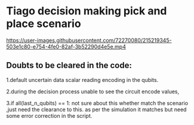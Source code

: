 # Tiago decision making pick and place scenario

https://user-images.githubusercontent.com/72270080/215219345-503e1c80-e754-4fe0-82af-3b52290d4e5e.mp4



## Doubts to be cleared in the code:
 1.default uncertain data scalar reading encoding in the qubits.
 
 2.during the decision process unable to see the circuit encode values, 
 
 3.if all(last_n_qubits) == 1: not sure about this whether match the scenario ,just need the clearance to this.
 as per the simulation it matches but need some error correction in the script.
 
